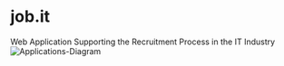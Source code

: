 # job.it
Web Application Supporting the Recruitment Process in the IT Industry
![Applications-Diagram](https://github.com/user-attachments/assets/6fba49a9-da47-4db6-9fb0-f52ea53d2b30)
